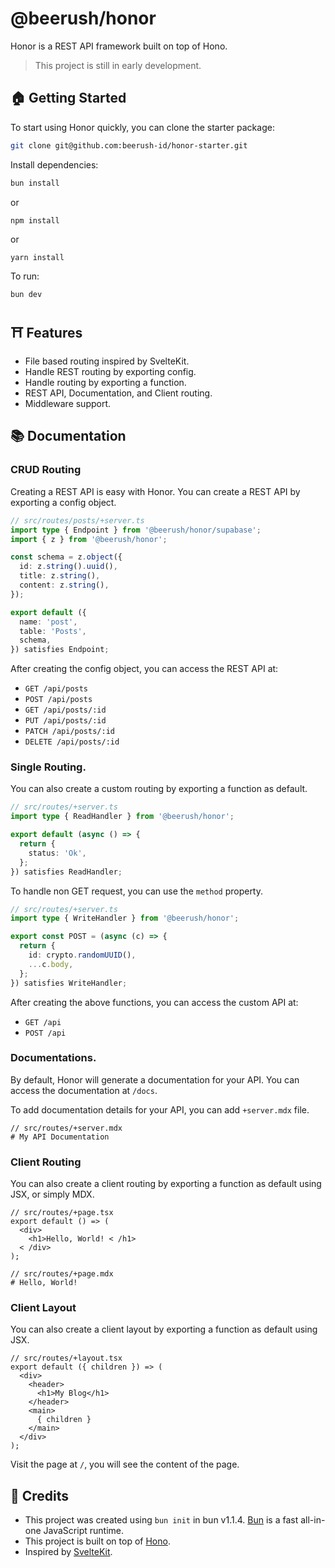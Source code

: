 # @beerush/honor

Honor is a REST API framework built on top of Hono.

> This project is still in early development.

## 🏠 Getting Started

To start using Honor quickly, you can clone the starter package:

```bash
git clone git@github.com:beerush-id/honor-starter.git
```

Install dependencies:

```bash
bun install
```

or

```bass
npm install
```

or

```bash
yarn install
```

To run:

```bash
bun dev
```

## ⛩️ Features

- File based routing inspired by SvelteKit.
- Handle REST routing by exporting config.
- Handle routing by exporting a function.
- REST API, Documentation, and Client routing.
- Middleware support.

## 📚 Documentation

### CRUD Routing

Creating a REST API is easy with Honor. You can create a REST API by exporting a config object.

```typescript
// src/routes/posts/+server.ts
import type { Endpoint } from '@beerush/honor/supabase';
import { z } from '@beerush/honor';

const schema = z.object({
  id: z.string().uuid(),
  title: z.string(),
  content: z.string(),
});

export default ({
  name: 'post',
  table: 'Posts',
  schema,
}) satisfies Endpoint;
```

After creating the config object, you can access the REST API at:

- `GET /api/posts`
- `POST /api/posts`
- `GET /api/posts/:id`
- `PUT /api/posts/:id`
- `PATCH /api/posts/:id`
- `DELETE /api/posts/:id`

### Single Routing.

You can also create a custom routing by exporting a function as default.

```typescript
// src/routes/+server.ts
import type { ReadHandler } from '@beerush/honor';

export default (async () => {
  return {
    status: 'Ok',
  };
}) satisfies ReadHandler;

```

To handle non GET request, you can use the `method` property.

```typescript
// src/routes/+server.ts
import type { WriteHandler } from '@beerush/honor';

export const POST = (async (c) => {
  return {
    id: crypto.randomUUID(),
    ...c.body,
  };
}) satisfies WriteHandler;

```

After creating the above functions, you can access the custom API at:

- `GET /api`
- `POST /api`

### Documentations.

By default, Honor will generate a documentation for your API. You can access the documentation at `/docs`.

To add documentation details for your API, you can add `+server.mdx` file.

```mdx
// src/routes/+server.mdx
# My API Documentation
```

### Client Routing

You can also create a client routing by exporting a function as default using JSX, or simply MDX.

```tsx
// src/routes/+page.tsx
export default () => (
  <div>
    <h1>Hello, World! < /h1>
  < /div>
);
```

```mdx
// src/routes/+page.mdx
# Hello, World!
```

### Client Layout

You can also create a client layout by exporting a function as default using JSX.

```tsx
// src/routes/+layout.tsx
export default ({ children }) => (
  <div>
    <header>
      <h1>My Blog</h1>
    </header>
    <main>
      { children }
    </main>
  </div>
);
```

Visit the page at `/`, you will see the content of the page.

## 👏 Credits

- This project was created using `bun init` in bun v1.1.4. [Bun](https://bun.sh) is a fast all-in-one JavaScript
  runtime.
- This project is built on top of [Hono](https://hono.dev).
- Inspired by [SvelteKit](https://kit.svelte.dev).
